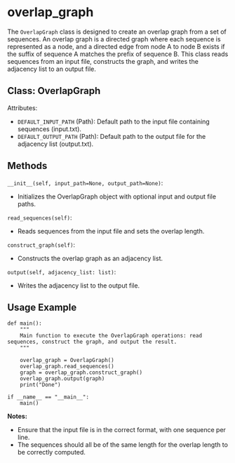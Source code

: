 # overlap_graph

The `OverlapGraph` class is designed to create an overlap graph from a set of sequences. An overlap graph is a directed graph where each sequence is represented as a node, and a directed edge from node A to node B exists if the suffix of sequence A matches the prefix of sequence B. This class reads sequences from an input file, constructs the graph, and writes the adjacency list to an output file.

## Class: OverlapGraph
Attributes:
- `DEFAULT_INPUT_PATH` (Path): Default path to the input file containing sequences (input.txt).
- `DEFAULT_OUTPUT_PATH` (Path): Default path to the output file for the adjacency list (output.txt).

## Methods
`__init__(self, input_path=None, output_path=None)`:
- Initializes the OverlapGraph object with optional input and output file paths.

`read_sequences(self)`:
- Reads sequences from the input file and sets the overlap length.

`construct_graph(self)`:
- Constructs the overlap graph as an adjacency list.

`output(self, adjacency_list: list)`:
- Writes the adjacency list to the output file.

## Usage Example

```{python}
def main():
    """
    Main function to execute the OverlapGraph operations: read sequences, construct the graph, and output the result.
    """
    
    overlap_graph = OverlapGraph()
    overlap_graph.read_sequences()
    graph = overlap_graph.construct_graph()
    overlap_graph.output(graph)
    print("Done")

if __name__ == "__main__":
    main()
```

**Notes:**
- Ensure that the input file is in the correct format, with one sequence per line.
- The sequences should all be of the same length for the overlap length to be correctly computed.
